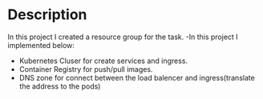 # Description
In this project I created a resource group for the task. 
-In this project I implemented below:
 - Kubernetes Cluser for create services and ingress.
 - Container Registry for push/pull images.
 - DNS zone for connect between the load balencer and ingress(translate the address to the pods)
